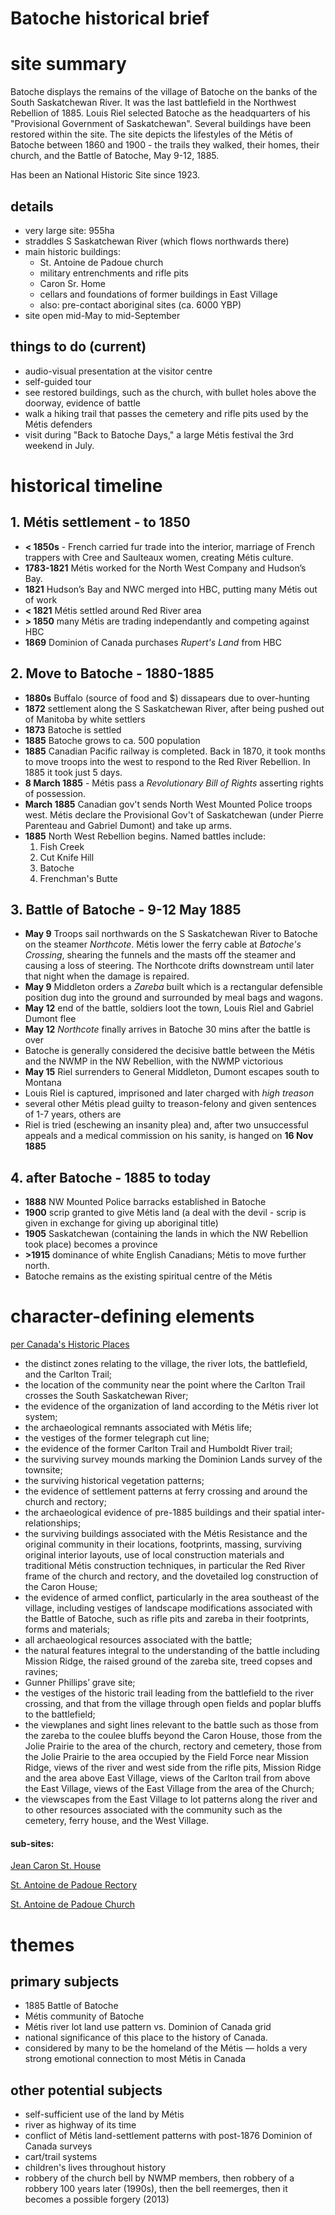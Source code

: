 # Batoche historical brief

# site summary

Batoche displays the remains of the village of Batoche on the banks of the South Saskatchewan River. It was the last battlefield in the Northwest Rebellion of 1885. Louis Riel selected Batoche as the headquarters of his "Provisional Government of Saskatchewan". Several buildings have been restored within the site. The site depicts the lifestyles of the Métis of Batoche between 1860 and 1900 - the trails they walked, their homes, their church, and the Battle of Batoche, May 9-12, 1885.

Has been an National Historic Site since 1923.

## details 

- very large site: 955ha
- straddles S Saskatchewan River (which flows northwards there)
- main historic buildings:
    - St. Antoine de Padoue church
    - military entrenchments and rifle pits
    - Caron Sr. Home
	- cellars and foundations of former buildings in East Village
	- also: pre-contact aboriginal sites (ca. 6000 YBP)
- site open mid-May to mid-September

## things to do (current) 

- audio-visual presentation at the visitor centre
- self-guided tour
- see restored buildings, such as the church, with bullet holes above the doorway, evidence of battle
- walk a hiking trail that passes the cemetery and rifle pits used by the Métis defenders
- visit during "Back to Batoche Days," a large Métis festival the 3rd weekend in July.

# historical timeline 

## 1. Métis settlement - to 1850 

- **< 1850s** - French carried fur trade into the interior, marriage of French trappers with Cree and Saulteaux women, creating Métis culture.
- **1783-1821** Métis worked for the North West Company and Hudson’s Bay.
- **1821** Hudson’s Bay and NWC merged into HBC, putting many Métis out of work
- **< 1821** Métis settled around Red River area
- **> 1850** many Métis are trading independantly and competing against HBC
- **1869** Dominion of Canada purchases *Rupert's Land* from HBC

## 2. Move to Batoche - 1880-1885 

- **1880s** Buffalo (source of food and $) dissapears due to over-hunting
- **1872** settlement along the S Saskatchewan River, after being pushed out of Manitoba by white settlers
- **1873** Batoche is settled
- **1885** Batoche grows to ca. 500 population
- **1885** Canadian Pacific railway is completed. Back in 1870, it took months to move troops into the west to respond to the Red River Rebellion. In 1885 it took just 5 days.
- **8 March 1885** - Métis pass a *Revolutionary Bill of Rights* asserting rights of possession. 
- **March 1885** Canadian gov't sends North West Mounted Police troops west. Métis declare the Provisional Gov't of Saskatchewan (under Pierre Parenteau and Gabriel Dumont) and take up arms. 
- **1885** North West Rebellion begins. Named battles include:
    1. Fish Creek
    2. Cut Knife Hill
    3. Batoche 
    4. Frenchman's Butte

## 3. Battle of Batoche - 9-12 May 1885 

- **May 9** Troops sail northwards on the S Saskatchewan River to Batoche on the steamer *Northcote*. Métis lower the ferry cable at *Batoche's Crossing*, shearing the funnels and the masts off the steamer and causing a loss of steering. The Northcote drifts downstream until later that night when the damage is repaired.
- **May 9** Middleton orders a *Zareba* built which is a rectangular defensible position dug into the ground and surrounded by meal bags and wagons.
- **May 12** end of the battle, soldiers loot the town, Louis Riel and Gabriel Dumont flee
- **May 12** *Northcote* finally arrives in Batoche 30 mins after the battle is over
- Batoche is generally considered the decisive battle between the Métis and the NWMP in the NW Rebellion, with the NWMP victorious
- **May 15** Riel surrenders to General Middleton, Dumont escapes south to Montana
- Louis Riel is captured, imprisoned and later charged with *high treason*
- several other Métis plead guilty to treason-felony and given sentences of 1-7 years, others are 
- Riel is tried (eschewing an insanity plea) and, after two unsuccessful appeals and a medical commission on his sanity, is hanged on **16 Nov 1885**

## 4. after Batoche - 1885 to today 

- **1888** NW Mounted Police barracks established in Batoche
- **1900** scrip granted to give Métis land (a deal with the devil - scrip is given in exchange for giving up aboriginal title)
- **1905** Saskatchewan (containing the lands in which the NW Rebellion took place) becomes a province 
- **>1915** dominance of white English Canadians; Métis to move further north.
- Batoche remains as the existing spiritual centre of the Métis

# character-defining elements 

[per Canada's Historic Places](http://www.historicplaces.ca/en/rep-reg/place-lieu.aspx?id=14598&pid=0)

- the distinct zones relating to the village, the river lots, the battlefield, and the Carlton Trail;
- the location of the community near the point where the Carlton Trail crosses the South Saskatchewan River;
- the evidence of the organization of land according to the Métis river lot system;
- the archaeological remnants associated with Métis life;
- the vestiges of the former telegraph cut line;
- the evidence of the former Carlton Trail and Humboldt River trail;
- the surviving survey mounds marking the Dominion Lands survey of the townsite;
- the surviving historical vegetation patterns;
- the evidence of settlement patterns at ferry crossing and around the church and rectory;
- the archaeological evidence of pre-1885 buildings and their spatial inter-relationships;
- the surviving buildings associated with the Métis Resistance and the original community in their locations, footprints, massing, surviving original interior layouts, use of local construction materials and traditional Métis construction techniques, in particular the Red River frame of the church and rectory, and the dovetailed log construction of the Caron House;
- the evidence of armed conflict, particularly in the area southeast of the village, including vestiges of landscape modifications associated with the Battle of Batoche, such as rifle pits and zareba in their footprints, forms and materials;
- all archaeological resources associated with the battle;
- the natural features integral to the understanding of the battle including Mission Ridge, the raised ground of the zareba site, treed copses and ravines;
- Gunner Phillips’ grave site;
- the vestiges of the historic trail leading from the battlefield to the river crossing, and that from the village through open fields and poplar bluffs to the battlefield;
- the viewplanes and sight lines relevant to the battle such as those from the zareba to the coulee bluffs beyond the Caron House, those from the Jolie Prairie to the area of the church, rectory and cemetery, those from the Jolie Prairie to the area occupied by the Field Force near Mission Ridge, views of the river and west side from the rifle pits, Mission Ridge and the area above East Village, views of the Carlton trail from above the East Village, views of the East Village from the area of the Church;
- the viewscapes from the East Village to lot patterns along the river and to other resources associated with the community such as the cemetery, ferry house, and the West Village.

#### sub-sites:

[Jean Caron St. House](http://www.historicplaces.ca/en/rep-reg/place-lieu.aspx?id=4684)

[St. Antoine de Padoue Rectory](http://www.historicplaces.ca/en/rep-reg/place-lieu.aspx?id=4762)

[St. Antoine de Padoue Church](http://www.historicplaces.ca/en/rep-reg/place-lieu.aspx?id=15526)

# themes

## primary subjects

- 1885 Battle of Batoche
- Métis community of Batoche
- Métis river lot land use pattern vs. Dominion of Canada grid
- national significance of this place to the history of Canada.
- considered by many to be the homeland of the Métis — holds a very strong emotional connection to most Métis in Canada

## other potential subjects

- self-sufficient use of the land by Métis
- river as highway of its time
- conflict of Métis land-settlement patterns with post-1876 Dominion of Canada surveys
- cart/trail systems
- children's lives throughout history
- robbery of the church bell by NWMP members, then robbery of a robbery 100 years later (1990s), then the bell reemerges, then it becomes a possible forgery (2013) 
